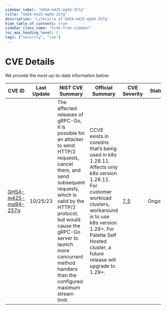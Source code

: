 ```yaml
---
sidebar_label: "GHSA-m425-mq94-257g"
title: "GHSA-m425-mq94-257g"
description: "Lifecycle of GHSA-m425-mq94-257g"
hide_table_of_contents: true
sidebar_class_name: "hide-from-sidebar"
toc_max_heading_level: 2
tags: ["security", "cve"]
---
```


# CVE Details

We provide the most up-to-date information below.

| CVE ID                                                                   | Last Update | NIST CVE Summary                                                                                                                                                                                                                                                                                   | Official Summary                                                                                                                                                                                                                            | CVE Severity                                             | Status  |
| ------------------------------------------------------------------------ | ----------- | -------------------------------------------------------------------------------------------------------------------------------------------------------------------------------------------------------------------------------------------------------------------------------------------------- | ------------------------------------------------------------------------------------------------------------------------------------------------------------------------------------------------------------------------------------------- | -------------------------------------------------------- | ------- |
| [GHSA-m425-mq94-257g](https://github.com/advisories/GHSA-m425-mq94-257g) | 10/25/23    | The affected releases of gRPC-Go, it is possible for an attacker to send HTTP/2 requests, cancel them, and send subsequent requests, which is valid by the HTTP/2 protocol, but would cause the gRPC-Go server to launch more concurrent method handlers than the configured maximum stream limit. | CCVE exists in coredns that’s being used in k8s 1.28.11. Affects only k8s version 1.28.11. For customer workload clusters, workaround is to use k8s version 1.29+. For Palette Self Hosted cluster, a future release will upgrade to 1.29+. | [7.5](https://github.com/advisories/GHSA-m425-mq94-257g) | Ongoing |
